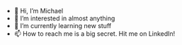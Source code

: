 - 👋 Hi, I’m Michael
- 👀 I’m interested in almost anything
- 🌱 I’m currently learning new stuff
- 📫 How to reach me is a big secret. Hit me on LinkedIn!

<!---
MichaelDieringer/MichaelDieringer is a ✨ special ✨ repository because its `README.md` (this file) appears on your GitHub profile.
You can click the Preview link to take a look at your changes.
--->

